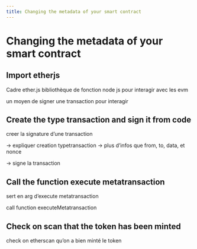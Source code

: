 ```yaml
---
title: Changing the metadata of your smart contract
---
```


# Changing the metadata of your smart contract

## Import etherjs

Cadre ether.js bibliothèque de fonction node js pour interagir avec les evm

un moyen de signer une transaction pour interagir

## Create the type transaction and sign it from code

creer la signature d’une transaction

→ expliquer creation typetransaction → plus d’infos que from, to, data, et nonce

→ signe la transaction

## Call the function execute metatransaction

sert en arg d’execute metatransaction

call function executeMetatransaction

## Check on scan that the token has been minted

check on etherscan qu’on a bien minté le token
